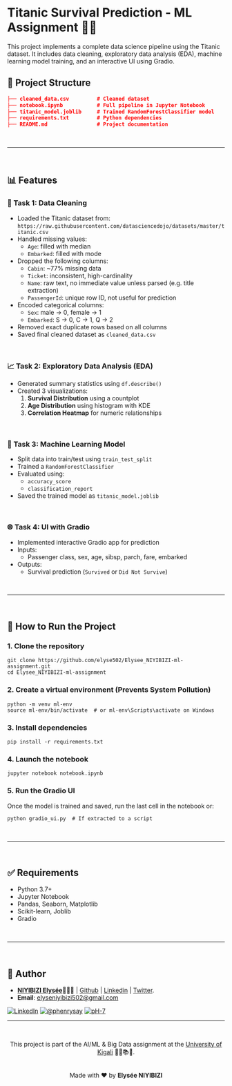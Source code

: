 # Titanic Survival Prediction - ML Assignment 🤖🧠

This project implements a complete data science pipeline using the Titanic dataset. It includes data cleaning, exploratory data analysis (EDA), machine learning model training, and an interactive UI using Gradio.

## 📁 Project Structure

```json
├── cleaned_data.csv         # Cleaned dataset
├── notebook.ipynb           # Full pipeline in Jupyter Notebook
├── titanic_model.joblib     # Trained RandomForestClassifier model
├── requirements.txt         # Python dependencies
├── README.md                # Project documentation
```

<br /><hr /><br />

## 📊 Features

### 🧹 Task 1: Data Cleaning
- Loaded the Titanic dataset from:
  `https://raw.githubusercontent.com/datasciencedojo/datasets/master/titanic.csv`
- Handled missing values:
  - `Age`: filled with median
  - `Embarked`: filled with mode
- Dropped the following columns:
  - `Cabin`: ~77% missing data
  - `Ticket`: inconsistent, high-cardinality
  - `Name`: raw text, no immediate value unless parsed (e.g. title extraction)
  - `PassengerId`: unique row ID, not useful for prediction
- Encoded categorical columns:
  - `Sex`: male → 0, female → 1
  - `Embarked`: S → 0, C → 1, Q → 2
- Removed exact duplicate rows based on all columns
- Saved final cleaned dataset as `cleaned_data.csv`

<br />

### 📈 Task 2: Exploratory Data Analysis (EDA)
- Generated summary statistics using `df.describe()`
- Created 3 visualizations:
  1. **Survival Distribution** using a countplot
  2. **Age Distribution** using histogram with KDE
  3. **Correlation Heatmap** for numeric relationships

<br />

### 🤖 Task 3: Machine Learning Model
- Split data into train/test using `train_test_split`
- Trained a `RandomForestClassifier`
- Evaluated using:
  - `accuracy_score`
  - `classification_report`
- Saved the trained model as `titanic_model.joblib`

<br />

### 🌐 Task 4: UI with Gradio
- Implemented interactive Gradio app for prediction
- Inputs:
  - Passenger class, sex, age, sibsp, parch, fare, embarked
- Outputs:
  - Survival prediction (`Survived` or `Did Not Survive`)

<br /><hr /><br />

## 🚀 How to Run the Project

### 1. Clone the repository
```console
git clone https://github.com/elyse502/Elysee_NIYIBIZI-ml-assignment.git
cd Elysee_NIYIBIZI-ml-assignment
```

### 2. Create a virtual environment (Prevents System Pollution)
```console
python -m venv ml-env
source ml-env/bin/activate  # or ml-env\Scripts\activate on Windows
```

### 3. Install dependencies
```console
pip install -r requirements.txt
```

### 4. Launch the notebook
```console
jupyter notebook notebook.ipynb
```

### 5. Run the Gradio UI
Once the model is trained and saved, run the last cell in the notebook or:
```console
python gradio_ui.py  # If extracted to a script
```

<br /><hr /><br />

## ✅ Requirements
- Python 3.7+
- Jupyter Notebook
- Pandas, Seaborn, Matplotlib
- Scikit-learn, Joblib
- Gradio

<br /><hr /><br />

## 🙌 Author

- [**NIYIBIZI Elysée**](https://linktr.ee/niyibizi_elysee)👨🏿‍💻 | [Github](https://github.com/elyse502) | [Linkedin](https://www.linkedin.com/in/niyibizi-elys%C3%A9e/) | [Twitter](https://twitter.com/Niyibizi_Elyse).
- **Email**: <elyseniyibizi502@gmail.com>

[![LinkedIn](https://img.shields.io/badge/LinkedIn-0077B5?style=for-the-badge&logo=linkedin&logoColor=white)](https://www.linkedin.com/in/niyibizi-elys%C3%A9e/) [![@phenrysay](https://img.shields.io/badge/Twitter-1DA1F2?style=for-the-badge&logo=twitter&logoColor=white)](https://twitter.com/Niyibizi_Elyse) [![pH-7](https://img.shields.io/badge/GitHub-100000?style=for-the-badge&logo=github&logoColor=white)](https://github.com/elyse502)

---

<br />

<div align="center">
  
This project is part of the AI/ML & Big Data assignment at the [University of Kigali](https://uok.ac.rw/) 👨‍🎓📚🏫.

<br />
Made with ❤️ by <b>Elysée NIYIBIZI</b>
</div>





